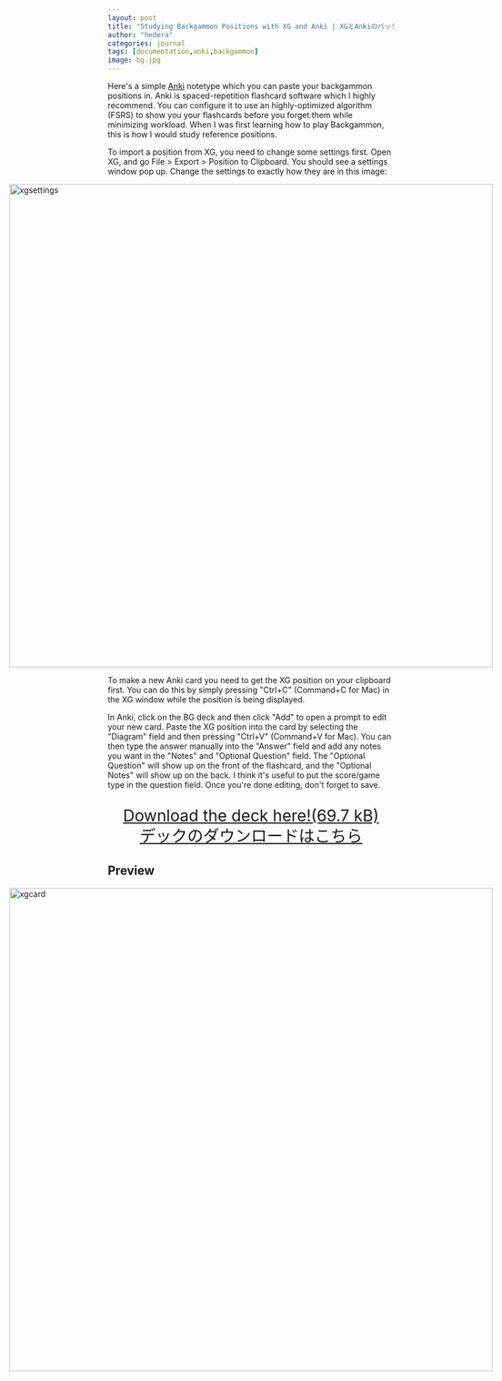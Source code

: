 ```yaml
---
layout: post
title: "Studying Backgammon Positions with XG and Anki | XGとAnkiのバックギャモン勉強法"
author: "hedera"
categories: journal
tags: [documentation,anki,backgammon]
image: bg.jpg
---
```


Here's a simple [Anki](https://apps.ankiweb.net/) notetype which you can paste your backgammon positions in. Anki is spaced-repetition flashcard software which I highly recommend. You can configure it to use an highly-optimized algorithm (FSRS) to show you your flashcards before you forget them while minimizing workload. When I was first learning how to play Backgammon, this is how I would study reference positions.

To import a position from XG, you need to change some settings first. Open XG, and go File > Export > Position to Clipboard. You should see a settings window pop up. Change the settings to exactly how they are in this image:

<div class="container" style="display: flex; justify-content: center;">
      <div class="image"> <img src="{{ site.github.url }}/assets/img/xgsettings.png" alt="xgsettings" height="850px"/> </div> 
</div>

To make a new Anki card you need to get the XG position on your clipboard first. You can do this by simply pressing "Ctrl+C" (Command+C for Mac) in the XG window while the position is being displayed. 

In Anki, click on the BG deck and then click "Add" to open a prompt to edit your new card. Paste the XG position into the card by selecting the "Diagram" field and then pressing "Ctrl+V" (Command+V for Mac). You can then type the answer manually into the "Answer" field and add any notes you want in the "Notes" and "Optional Question" field. The "Optional Question" will show up on the front of the flashcard, and the "Optional Notes" will show up on the back. I think it's useful to put the score/game type in the question field. Once you're done editing, don't forget to save.

<p style="font-size: 2em; line-height: 1.3em; text-align: center;">
   <a href="{{ site.github.url }}/assets/files/BG.apkg">
      Download the deck here!(69.7 kB)<br>
       デックのダウンロードはこちら
   </a>
</p>

## Preview

<div class="container" style="display:flex; justify-content: center;">
    <div class="image"> <img src="{{ site.github.url }}/assets/img/xganki.jpg" alt="xgcard" height="850px"/> </div>
</div>